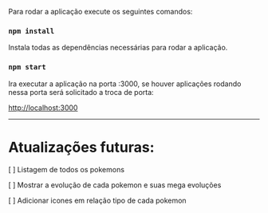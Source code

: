 Para rodar a aplicação execute os seguintes comandos:

### `npm install`

Instala todas as dependências necessárias para rodar a aplicação.

### `npm start`

Ira executar a aplicação na porta :3000, se houver aplicações rodando nessa porta será solicitado a troca de porta:

[http://localhost:3000](http://localhost:3000)

------------------------------------------------------------------------------

# Atualizações futuras:

[ ] Listagem de todos os pokemons

[ ] Mostrar a evolução de cada pokemon e suas mega evoluções

[ ] Adicionar icones em relação tipo de cada pokemon
